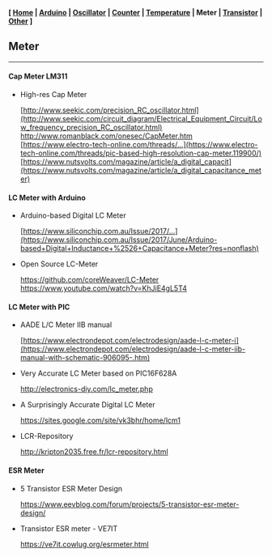 <link href="style.css" rel="stylesheet"></link>

**[ [Home](00-Home.html) | [Arduino](01-Arduino.html) | [Oscillator](02-Oscillator.html) | [Counter](03-Counter.html) | [Temperature](04-Temperature.html) | Meter | [Transistor](06-Transistor.html) | [Other](07-Other.html) ]**

## Meter

---

#### Cap Meter LM311

* High-res Cap Meter
    
    [http://www.seekic.com/precision_RC_oscillator.html](http://www.seekic.com/circuit_diagram/Electrical_Equipment_Circuit/Low_frequency_precision_RC_oscillator.html)  
    http://www.romanblack.com/onesec/CapMeter.htm  
    [https://www.electro-tech-online.com/threads/...](https://www.electro-tech-online.com/threads/pic-based-high-resolution-cap-meter.119900/)  
    [https://www.nutsvolts.com/magazine/article/a_digital_capacit](https://www.nutsvolts.com/magazine/article/a_digital_capacitance_meter)  


#### LC Meter with Arduino

* Arduino-based Digital LC Meter
    
    [https://www.siliconchip.com.au/Issue/2017/...](https://www.siliconchip.com.au/Issue/2017/June/Arduino-based+Digital+Inductance+%2526+Capacitance+Meter?res=nonflash)  

* Open Source LC-Meter
    
    https://github.com/coreWeaver/LC-Meter  
    https://www.youtube.com/watch?v=KhJiE4gL5T4  


#### LC Meter with PIC

* AADE L/C Meter IIB manual
    
    [https://www.electrondepot.com/electrodesign/aade-l-c-meter-i](https://www.electrondepot.com/electrodesign/aade-l-c-meter-iib-manual-with-schematic-906095-.htm)  

* Very Accurate LC Meter based on PIC16F628A
    
    http://electronics-diy.com/lc_meter.php  

* A Surprisingly Accurate Digital LC Meter
    
    https://sites.google.com/site/vk3bhr/home/lcm1  

* LCR-Repository
    
    http://kripton2035.free.fr/lcr-repository.html  


#### ESR Meter

* 5 Transistor ESR Meter Design
    
    https://www.eevblog.com/forum/projects/5-transistor-esr-meter-design/  

* Transistor ESR meter - VE7IT
    
    https://ve7it.cowlug.org/esrmeter.html  


